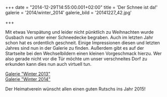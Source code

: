+++
date = "2014-12-29T14:55:00.001+02:00"
title = 'Der Schnee ist da!'
galerie = '2014/winter_2014'
galerie_bild = '20141227_42.jpg'

+++

Mit etwas Verspätung und leider nicht pünktlich zu Weihnachten wurde Gusbach nun unter einer Schneedecke begraben. Auch im letzten Jahr schon hat es ordentlich geschneit. Einige Impressionen diesen und letzten Jahres sind nun in der Galerie zu finden. Außerdem gibt es auf der Startseite bei den Wechselbildern einen kleinen Vorgeschmack hierzu. Wer also gerade nicht vor die Tür möchte um unser verschneites Dorf zu erkunden kann dies nun auch virtuell tun.

[Galerie "Winter 2013"](/galerie/2013/winter_2013)  
[Galerie "Winter 2014"](/galerie/2014/winter_2014)  

 Der Heimatverein wünscht allen einen guten Rutschs ins Jahr 2015!

      